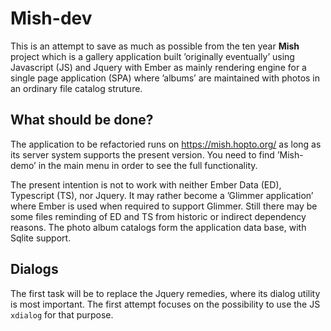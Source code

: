 # Mish-dev

This is an attempt to save as much as possible from the ten year **Mish** project which is a gallery application built ’originally eventually’ using Javascript (JS) and Jquery with Ember as mainly rendering engine for a single page application (SPA) where ’albums’ are maintained with photos in an ordinary file catalog struture.

## What should be done?

The application to be refactoried runs on https://mish.hopto.org/ as long as its server system supports the present version. You need to find ’Mish-demo’ in the main menu in order to see the full functionality.

The present intention is not to work with neither Ember Data (ED), Typescript (TS), nor Jquery. It may rather become a ’Glimmer application’ where Ember is used when required to support Glimmer. Still there may be some files reminding of ED and TS from historic or indirect dependency reasons. The photo album catalogs form the application data base, with Sqlite support.

## Dialogs

The first task will be to replace the Jquery remedies, where its dialog utility is most important. The first attempt focuses on the possibility to use the JS `xdialog` for that purpose.

